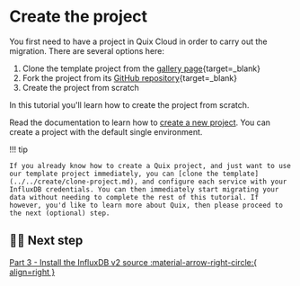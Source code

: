 # Create the project

You first need to have a project in Quix Cloud in order to carry out the migration. There are several options here:

1. Clone the template project from the [gallery page](https://quix.io/templates/sync-data-from-influxdb-v2-to-influxdb-v3){target=_blank}
2. Fork the project from its [GitHub repository](https://github.com/quixio/template-influxv2-to-v3){target=_blank}
3. Create the project from scratch

In this tutorial you'll learn how to create the project from scratch. 

Read the documentation to learn how to [create a new project](../../create/create-project.md). You can create a project with the default single environment.

!!! tip

    If you already know how to create a Quix project, and just want to use our template project immediately, you can [clone the template](../../create/clone-project.md), and configure each service with your InfluxDB credentials. You can then immediately start migrating your data without needing to complete the rest of this tutorial. If however, you'd like to learn more about Quix, then please proceed to the next (optional) step.

## 🏃‍♀️ Next step

[Part 3 - Install the InfluxDB v2 source :material-arrow-right-circle:{ align=right }](./influxdb-source.md)
